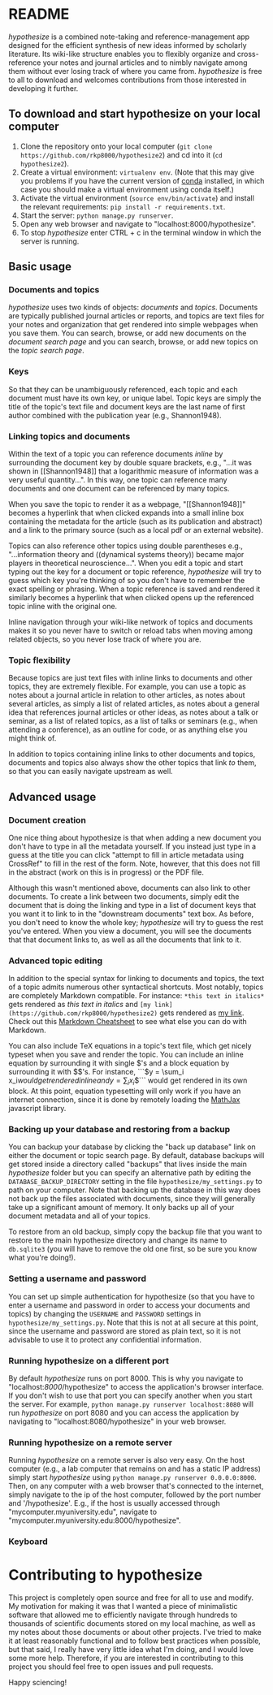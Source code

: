 # README

*hypothesize* is a combined note-taking and reference-management app designed for the efficient synthesis of new ideas informed by scholarly literature. Its wiki-like structure enables you to flexibly organize and cross-reference your notes and journal articles and to nimbly navigate among them without ever losing track of where you came from. *hypothesize* is free to all to download and welcomes contributions from those interested in developing it further.

## To download and start hypothesize on your local computer

1. Clone the repository onto your local computer (`git clone https://github.com/rkp8000/hypothesize2`) and cd into it (`cd hypothesize2`).
2. Create a virtual environment: `virtualenv env`. (Note that this may give you problems if you have the current version of [conda](http://conda.pydata.org/docs/) installed, in which case you should make a virtual environment using conda itself.)
3. Activate the virtual environment (`source env/bin/activate`) and install the relevant requirements: `pip install -r requirements.txt`.
4. Start the server: `python manage.py runserver`. 
5. Open any web browser and navigate to "localhost:8000/hypothesize".
6. To stop *hypothesize* enter CTRL + c in the terminal window in which the server is running.

## Basic usage

### Documents and topics

*hypothesize* uses two kinds of objects: *documents* and *topics*. Documents are typically published journal articles or reports, and topics are text files for your notes and organization that get rendered into simple webpages when you save them. You can search, browse, or add new documents on the *document search page* and you can search, browse, or add new topics on the *topic search page*.

### Keys

So that they can be unambiguously referenced, each topic and each document must have its own key, or unique label. Topic keys are simply the title of the topic's text file and document keys are the last name of first author combined with the publication year (e.g., Shannon1948). 

### Linking topics and documents

Within the text of a topic you can reference documents *inline* by surrounding the document key by double square brackets, e.g., "...it was shown in [[Shannon1948]] that a logarithmic measure of information was a very useful quantity...". In this way, one topic can reference many documents and one document can be referenced by many topics.

When you save the topic to render it as a webpage, "[[Shannon1948]]" becomes a hyperlink that when clicked expands into a small inline box containing the metadata for the article (such as its publication and abstract) and a link to the primary source (such as a local pdf or an external website). 

Topics can also reference other topics using double parentheses e.g., "...information theory and ((dynamical systems theory)) became major players in theoretical neuroscience...". When you edit a topic and start typing out the key for a document or topic reference, *hypothesize* will try to guess which key you're thinking of so you don't have to remember the exact spelling or phrasing. When a topic reference is saved and rendered it similarly becomes a hyperlink that when clicked opens up the referenced topic inline with the original one.

Inline navigation through your wiki-like network of topics and documents makes it so you never have to switch or reload tabs when moving among related objects, so you never lose track of where you are.

### Topic flexibility

Because topics are just text files with inline links to documents and other topics, they are extremely flexible. For example, you can use a topic as notes about a journal article in relation to other articles, as notes about several articles, as simply a list of related articles, as notes about a general idea that references journal articles or other ideas, as notes about a talk or seminar, as a list of related topics, as a list of talks or seminars (e.g., when attending a conference), as an outline for code, or as anything else you might think of.

In addition to topics containing inline links to other documents and topics, documents and topics also always show the other topics that link *to* them, so that you can easily navigate upstream as well.

## Advanced usage

### Document creation

One nice thing about hypothesize is that when adding a new document you don't have to type in all the metadata yourself. If you instead just type in a guess at the title you can click "attempt to fill in article metadata using CrossRef" to fill in the rest of the form. Note, however, that this does not fill in the abstract (work on this is in progress) or the PDF file.

Although this wasn't mentioned above, documents can also link to other documents. To create a link between two documents, simply edit the document that is doing the linking and type in a list of document keys that you want it to link to in the "downstream documents" text box. As before, you don't need to know the whole key; *hypothesize* will try to guess the rest you've entered. When you view a document, you will see the documents that that document links to, as well as all the documents that link to it.

### Advanced topic editing

In addition to the special syntax for linking to documents and topics, the text of a topic admits numerous other syntactical shortcuts. Most notably, topics are completely Markdown compatible. For instance: ```*this text in italics*``` gets rendered as *this text in italics* and ```[my link](https://github.com/rkp8000/hypothesize2)``` gets rendered as [my link](https://github.com/rkp8000/hypothesize2). Check out this [Markdown Cheatsheet](https://github.com/adam-p/markdown-here/wiki/Markdown-Cheatsheet) to see what else you can do with Markdown.

You can also include TeX equations in a topic's text file, which get nicely typeset when you save and render the topic. You can include an inline equation by surrounding it with single $'s and a block equation by surrounding it with $$'s. For instance, ```$y = \sum_i x_i$``` would get rendered inline and ```$$y = \sum_i x_i$$``` would get rendered in its own block. At this point, equation typesetting will only work if you have an internet connection, since it is done by remotely loading the [MathJax](https://www.mathjax.org) javascript library.

### Backing up your database and restoring from a backup

You can backup your database by clicking the "back up database" link on either the document or topic search page. By default, database backups will get stored inside a directory called "backups" that lives inside the main *hypothesize* folder but you can specify an alternative path by editing the ```DATABASE_BACKUP_DIRECTORY``` setting in the file ```hypothesize/my_settings.py``` to path on your computer. Note that backing up the database in this way does not back up the files associated with documents, since they will generally take up a significant amount of memory. It only backs up all of your document metadata and all of your topics.

To restore from an old backup, simply copy the backup file that you want to restore to the main hypothesize directory and change its name to ```db.sqlite3``` (you will have to remove the old one first, so be sure you know what you're doing!).

### Setting a username and password

You can set up simple authentication for hypothesize (so that you have to enter a username and password in order to access your documents and topics) by changing the ```USERNAME``` and ```PASSWORD``` settings in ```hypothesize/my_settings.py```. Note that this is not at all secure at this point, since the username and password are stored as plain text, so it is not advisable to use it to protect any confidential information.

### Running hypothesize on a different port

By default *hypothesize* runs on port 8000. This is why you navigate to "localhost:*8000*/hypothesize" to access the application's browser interface. If you don't wish to use that port you can specify another when you start the server. For example, ```python manage.py runserver localhost:8080``` will run *hypothesize* on port 8080 and you can access the application by navigating to "localhost:8080/hypothesize" in your web browser.

### Running hypothesize on a remote server

Running *hypothesize* on a remote server is also very easy. On the host computer (e.g., a lab computer that remains on and has a static IP address) simply start *hypothesize* using ```python manage.py runserver 0.0.0.0:8000```. Then, on any computer with a web browser that's connected to the internet, simply navigate to the ip of the host computer, followed by the port number and '/hypothesize'. E.g., if the host is usually accessed through "mycomputer.myuniversity.edu", navigate to "mycomputer.myuniversity.edu:8000/hypothesize".

### Keyboard

# Contributing to hypothesize

This project is completely open source and free for all to use and modify. My motivation for making it was that I wanted a piece of minimalistic software that allowed me to efficiently navigate through hundreds to thousands of scientific documents stored on my local machine, as well as my notes about those documents or about other projects. I've tried to make it at least reasonably functional and to follow best practices when possible, but that said, I really have very little idea what I'm doing, and I would love some more help. Therefore, if you are interested in contributing to this project you should feel free to open issues and pull requests.

Happy sciencing!
